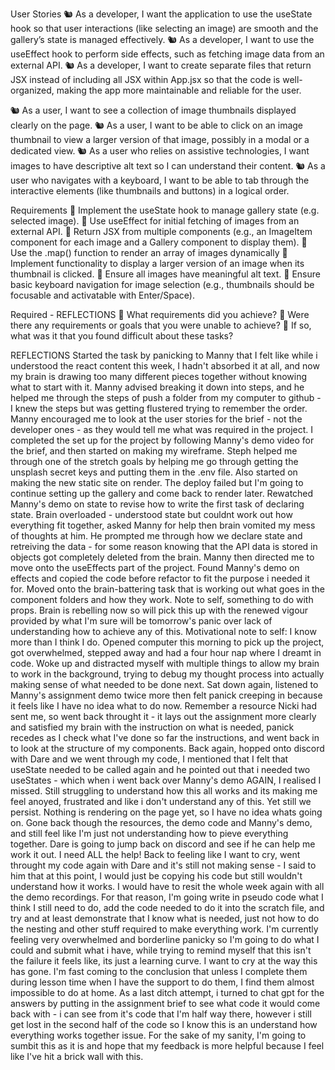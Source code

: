 User Stories
🐿️ As a developer, I want the application to use the useState hook so that user interactions (like selecting an image) are smooth and the gallery’s state is managed effectively.
🐿️ As a developer, I want to use the useEffect hook to perform side effects, such as fetching image data from an external API.
🐿️ As a developer, I want to create separate files that return JSX instead of including all JSX within App.jsx so that the code is well-organized, making the app more maintainable and reliable for the user.

🐿️ As a user, I want to see a collection of image thumbnails displayed clearly on the page.
🐿️ As a user, I want to be able to click on an image thumbnail to view a larger version of that image, possibly in a modal or a dedicated view.
🐿️ As a user who relies on assistive technologies, I want images to have descriptive alt text so I can understand their content.
🐿️ As a user who navigates with a keyboard, I want to be able to tab through the interactive elements (like thumbnails and buttons) in a logical order.

Requirements
🎯 Implement the useState hook to manage gallery state (e.g. selected image).
🎯 Use useEffect for initial fetching of images from an external API.
🎯 Return JSX from multiple components (e.g., an ImageItem component for each image and a Gallery component to display them).
🎯 Use the .map() function to render an array of images dynamically
🎯 Implement functionality to display a larger version of an image when its thumbnail is clicked.
🎯 Ensure all images have meaningful alt text.
🎯 Ensure basic keyboard navigation for image selection (e.g., thumbnails should be focusable and activatable with Enter/Space).

Required - REFLECTIONS
🎯 What requirements did you achieve?
🎯 Were there any requirements or goals that you were unable to achieve?
🎯 If so, what was it that you found difficult about these tasks?

REFLECTIONS
Started the task by panicking to Manny that I felt like while i understood the react content this week, I hadn't absorbed it at all, and now my brain is drawing too many different pieces together without knowing what to start with it. Manny advised breaking it down into steps, and he helped me through the steps of push a folder from my computer to github - I knew the steps but was getting flustered trying to remember the order. Manny encouraged me to look at the user stories for the brief - not the developer ones - as they would tell me what was required in the project. I completed the set up for the project by following Manny's demo video for the brief, and then started on making my wireframe.
Steph helped me through one of the stretch goals by helping me go through getting the unsplash secret keys and putting them in the .env file. Also started on making the new static site on render. The deploy failed but I'm going to continue setting up the gallery and come back to render later.
Rewatched Manny's demo on state to revise how to write the first task of declaring state. Brain overloaded - understood state but couldnt work out how everything fit together, asked Manny for help then brain vomited my mess of thoughts at him. He prompted me through how we declare state and retreiving the data - for some reason knowing that the API data is stored in objects got completely deleted from the brain. Manny then directed me to move onto the useEffects part of the project. Found Manny's demo on effects and copied the code before refactor to fit the purpose i needed it for.
Moved onto the brain-battering task that is working out what goes in the component folders and how they work. Note to self, something to do with props. Brain is rebelling now so will pick this up with the renewed vigour provided by what I'm sure will be tomorrow's panic over lack of understanding how to achieve any of this. Motivational note to self: I know more than I think I do.
Opened computer this morning to pick up the project, got overwhelmed, stepped away and had a four hour nap where I dreamt in code. Woke up and distracted myself with multiple things to allow my brain to work in the background, trying to debug my thought process into actually making sense of what needed to be done next. Sat down again, listened to Manny's assignment demo twice more then felt panick creeping in because it feels like I have no idea what to do now. Remember a resource Nicki had sent me, so went back throught it - it lays out the assignment more clearly and satisfied my brain with the instruction on what is needed, panick recedes as I check what I've done so far the instructions, and went back in to look at the structure of my components.
Back again, hopped onto discord with Dare and we went through my code, I mentioned that I felt that useState needed to be called again and he pointed out that i needed two useStates - which when i went back over Manny's demo AGAIN, I realised I missed. Still struggling to understand how this all works and its making me feel anoyed, frustrated and like i don't understand any of this. Yet still we persist. Nothing is rendering on the page yet, so I have no idea whats going on.
Gone back though the resources, the demo code and Manny's demo, and still feel like I'm just not understanding how to pieve everything together. Dare is going to jump back on discord and see if he can help me work it out. I need ALL the help!
Back to feeling like I want to cry, went throught my code again with Dare and it's still not making sense - I said to him that at this point, I would just be copying his code but still wouldn't understand how it works. I would have to resit the whole week again with all the demo recordings. For that reason, I'm going write in pseudo code what I think I still need to do, add the code needed to do it into the scratch file, and try and at least demonstrate that I know what is needed, just not how to do the nesting and other stuff required to make everything work. I'm currently feeling very overwhelmed and borderline panicky so I'm going to do what I could and submit what i have, while trying to remind myself that this isn't the failure it feels like, its just a learning curve. I want to cry at the way this has gone. I'm fast coming to the conclusion that unless I complete them during lesson time when I have the support to do them, I find them almost impossible to do at home.
As a last ditch attempt, i turned to chat gpt for the answers by putting in the assignment brief to see what code it would come back with - i can see from it's code that I'm half way there, however i still get lost in the second half of the code so I know this is an understand how everything works together issue. For the sake of my sanity, I'm going to sumbit this as it is and hope that my feedback is more helpful because I feel like I've hit a brick wall with this.
